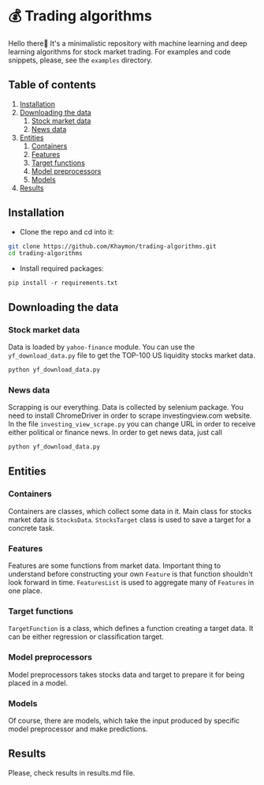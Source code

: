 # 💰 Trading algorithms
Hello there👋 It's a minimalistic repository with machine learning and deep learning algorithms for stock market trading. For examples and code snippets, please, see the `examples` directory.

## Table of contents
1. [Installation](#installation)
2. [Downloading the data](#downloading)
    1. [Stock market data](#downloading_stock_market_data)
    2. [News data](#downloading_news_data)
3. [Entities](#entities)
    1. [Containers](#containers)
    2. [Features](#features)
    3. [Target functions](#target_functions)
    4. [Model preprocessors](#model_preprocessors)
    5. [Models](#models)
4. [Results](#results)
## Installation <a name="installation"></a>
- Clone the repo and cd into it:
```bash
git clone https://github.com/Khaymon/trading-algorithms.git
cd trading-algorithms
```
- Install required packages:
```
pip install -r requirements.txt
```

## Downloading the data <a name="downloading"></a>
### Stock market data <a name="downloading_stock_market_data"></a>
Data is loaded by `yahoo-finance` module. You can use the `yf_download_data.py` file to get the TOP-100 US liquidity stocks market data.
```bash
python yf_download_data.py
```

### News data <a name="downloading_news_data"></a>
Scrapping is our everything. Data is collected by selenium package. You need to install ChromeDriver in order to scrape investingview.com website. In the file `investing_view_scrape.py` you can change URL in order to receive either political or finance news. In order to get news data, just call
```bash
python yf_download_data.py
```

## Entities <a name="entities"></a>
### Containers <a name="containers"></a>
Containers are classes, which collect some data in it. Main class for stocks market data is `StocksData`. `StocksTarget` class is used to save a target for a concrete task.

### Features <a name="features"></a>
Features are some functions from market data. Important thing to understand before constructing your own `Feature` is that function shouldn't look forward in time. `FeaturesList` is used to aggregate many of `Features` in one place.


### Target functions <a name="target_functions"></a>
`TargetFunction` is a class, which defines a function creating a target data. It can be either regression or classification target.


### Model preprocessors <a name="model_preprocessors"></a>
Model preprocessors takes stocks data and target to prepare it for being placed in a model.


### Models <a name="models"></a>
Of course, there are models, which take the input produced by specific model preprocessor and make predictions.

## Results <a name="results"></a>
Please, check results in results.md file.
